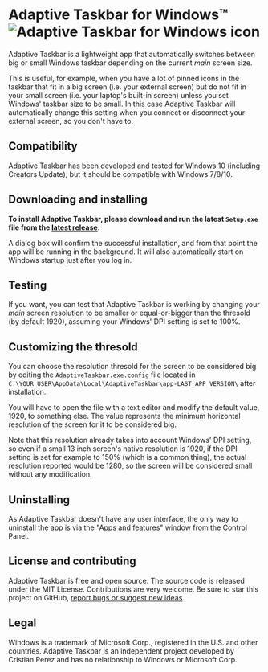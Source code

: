 # Adaptive Taskbar for Windows™ ![Adaptive Taskbar for Windows icon](https://raw.githubusercontent.com/cprcrack/AdaptiveTaskbar/master/icon64.ico)

Adaptive Taskbar is a lightweight app that automatically switches between big or small Windows taskbar depending on the current *main* screen size.

This is useful, for example, when you have a lot of pinned icons in the taskbar that fit in a big screen (i.e. your external screen) but do not fit in your small screen (i.e. your laptop's built-in screen) unless you set Windows' taskbar size to be small. In this case Adaptive Taskbar will automatically change this setting when you connect or disconnect your external screen, so you don't have to.

## Compatibility

Adaptive Taskbar has been developed and tested for Windows 10 (including Creators Update), but it should be compatible with Windows 7/8/10.

## Downloading and installing

**To install Adaptive Taskbar, please download and run the latest `Setup.exe` file from the [latest release](https://github.com/cprcrack/AdaptiveTaskbar/releases/latest).**

A dialog box will confirm the successful installation, and from that point the app will be running in the background. It will also automatically start on Windows startup just after you log in.

## Testing

If you want, you can test that Adaptive Taskbar is working by changing your *main* screen resolution to be smaller or equal-or-bigger than the thresold (by default 1920), assuming your Windows' DPI setting is set to 100%.

## Customizing the thresold

You can choose the resolution thresold for the screen to be considered big by editing the `AdaptiveTaskbar.exe.config` file located in `C:\YOUR_USER\AppData\Local\AdaptiveTaskbar\app-LAST_APP_VERSION\` after installation.

You will have to open the file with a text editor and modify the default value, 1920, to something else. The value represents the minimum horizontal resolution of the screen for it to be considered big.

Note that this resolution already takes into account Windows' DPI setting, so even if a small 13 inch screen's native resolution is 1920, if the DPI setting is set for example to 150% (which is a common thing), the actual resolution reported would be 1280, so the screen will be considered small without any modification.

## Uninstalling

As Adaptive Taskbar doesn't have any user interface, the only way to uninstall the app is via the "Apps and features" window from the Control Panel.

## License and contributing

Adaptive Taskbar is free and open source. The source code is released under the MIT License. Contributions are very welcome. Be sure to star this project on GitHub, [report bugs or suggest new ideas](https://github.com/cprcrack/AdaptiveTaskbar/issues/new).

## Legal

Windows is a trademark of Microsoft Corp., registered in the U.S. and other countries. Adaptive Taskbar is an independent project developed by Cristian Perez and has no relationship to Windows or Microsoft Corp.

